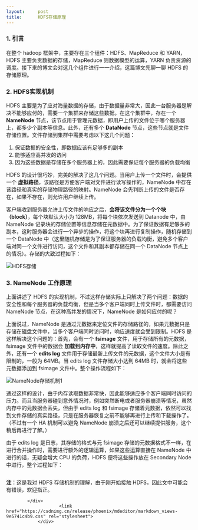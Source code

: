 ```yaml
---
layout:     post
title:      HDFS存储原理
---
```

<div id="article_content" class="article_content clearfix csdn-tracking-statistics" data-pid="blog" data-mod="popu_307" data-dsm="post">
								            <div id="content_views" class="markdown_views prism-atom-one-dark">
							<!-- flowchart 箭头图标 勿删 -->
							<svg xmlns="http://www.w3.org/2000/svg" style="display: none;"><path stroke-linecap="round" d="M5,0 0,2.5 5,5z" id="raphael-marker-block" style="-webkit-tap-highlight-color: rgba(0, 0, 0, 0);"></path></svg>
							<h3><a id="1__0"></a>1. 引言</h3>
<p>在整个 hadoop 框架中，主要存在三个组件：HDFS、MapReduce 和 YARN，HDFS 主要负责数据的存储，MapReduce 则数据模型的运算，YARN 负责资源的调度。接下来的博文会对这几个组件进行一一介绍，这篇博文先聊一聊 HDFS 的存储原理。</p>
<h3><a id="2_HDFS_4"></a>2. HDFS实现机制</h3>
<p>HDFS 主要是为了应对海量数据的存储，由于数据量非常大，因此一台服务器是解决不能够应付的，需要一个集群来存储这些数据。在这个集群中，存在一个 <strong>NameNode</strong> 节点，该节点用于管理元数据，即用户上传的文件位于哪个服务器上，都多少个副本等信息。此外，还有多个 <strong>DataNode</strong> 节点，这些节点就是文件存储位置。文件存储到集群中需要考虑以下这几个问题：</p>
<ol>
<li>保证数据的安全性，即数据应该有足够多的副本</li>
<li>能够适应高并发的访问</li>
<li>因为这些数据是存储在多个服务器上的，因此需要保证每个服务器的负载均衡</li>
</ol>
<p>HDFS 的设计很巧妙，完美的解决了这几个问题。当用户上传一个文件时，会提供一个 <strong>虚拟路径</strong>，该路径是方便客户端对文件进行读写操作的，NameNode 中存在该路径和真实的存储物理路径的映射。NameNode 会先判断上传的文件是否存在，如果不存在，则允许用户继续上传。</p>
<p>客户端收到服务器允许上传文件的响应之后，<strong>会将该文件分为一个个块（block）</strong>，每个块默认大小为 128MB，将每个块依次发送到 Datanode 中，由 NameNode 记录块的存储位置等信息存储在元数据中。为了保证数据有足够多的副本，这时服务器会进行一个异步的操作，将这个块再进行复制操作，随机存储到一个 DataNode 中（这里随机存储是为了保证服务器的负载均衡，避免多个客户端对同一个文件进行访问，这个文件和其副本都存储在同一个 DataNode 节点上的情况）。存储的大致过程如下：</p>
<p><img src="http://pfuj0c9h3.bkt.clouddn.com/HDFS.png" alt="HDFS存储"></p>
<h3><a id="3_NameNode__18"></a>3. NameNode 工作原理</h3>
<p>上面讲述了 HDFS 的实现机制，不过这样存储实际上只解决了两个问题：数据的安全性和每个服务器的负载均衡，但是当多个客户端同时上传文件时，都需要访问 NameNode 节点，在这种高并发的情况下，NameNode 是如何应付的呢？</p>
<p>上面说过，NameNode 是通过元数据来定位文件的存储路径的，如果元数据只是存储在磁盘文件中，当多个客户端同时访问时，响应速度就会受到限制。HDFS 是这样解决这个问题的：首先，会有一个 <strong>fsimage</strong> 文件，用于存储所有的元数据，fsimage 文件中的数据会 <strong>加载到内存中</strong>，这样就提高了读取文件的速度。除此之外，还有一个 <strong>edits log</strong> 文件用于存储最新上传文件的元数据，这个文件大小是有限制的，一般为 64MB。当 edits log 文件存储大小达到 64MB 时，就会将这些元数据添加到 fsimage 文件中。整个操作流程如下：</p>
<p><img src="http://pfuj0c9h3.bkt.clouddn.com/NameNode%E5%AD%98%E5%82%A8%E6%9C%BA%E5%88%B61.png" alt="NameNode存储机制1"></p>
<p>通过这样的设计，由于内存读取数据非常快，因此能够适应多个客户端同时访问的压力。而且当服务器碰到意外情况时，例如突然断电或者服务器崩溃等情况，虽然内存中的元数据会丢失，但由于 edits log 和 fsimage 存储着元数据，依然可以找到文件存储的真实路径，只是在服务器恢复之前不能够再进行上传和下载操作了。（不过有一个 HA 机制可以避免 NameNode 崩溃之后还可以继续提供服务，这个稍后再进行了解。）</p>
<p>由于 edits log 是日志，其存储的格式与元 fsimage 存储的元数据格式不一样，在进行合并操作时，需要进行额外的逻辑运算，如果这些运算直接在 NameNode 中进行的话，无疑会增大 CPU 的负荷，HDFS 便将这些操作放在 Secondary Node 中进行，整个过程如下：</p>
<p><img src="http://pfuj0c9h3.bkt.clouddn.com/SecondaryNode%E4%BD%9C%E7%94%A8.png" alt=""></p>
<p><strong>注</strong>：这是我对 HDFS 存储机制的理解，由于刚开始接触 HDFS，因此文中可能会有错误，欢迎指正。</p>

            </div>
						<link href="https://csdnimg.cn/release/phoenix/mdeditor/markdown_views-9e5741c4b9.css" rel="stylesheet">
                </div>
